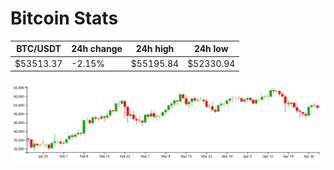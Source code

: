 # Bitcoin Stats

BTC/USDT|24h change|24h high|24h low|
|---|---|---|---|
|$53513.37|-2.15%|$55195.84|$52330.94|

<img src="./chart.svg">
